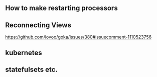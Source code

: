 

## How to make restarting processors

## Reconnecting Views

https://github.com/lovoo/goka/issues/380#issuecomment-1110523756

## kubernetes

## statefulsets etc.